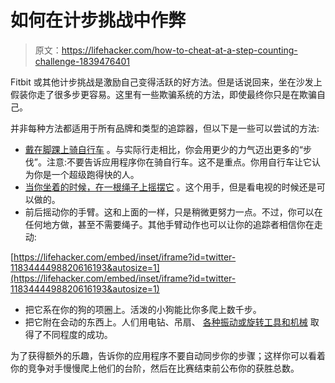 # 如何在计步挑战中作弊

> 原文：<https://lifehacker.com/how-to-cheat-at-a-step-counting-challenge-1839476401>

Fitbit 或其他计步挑战是激励自己变得活跃的好方法。但是话说回来，坐在沙发上假装你走了很多步更容易。这里有一些欺骗系统的方法，即使最终你只是在欺骗自己。



并非每种方法都适用于所有品牌和类型的追踪器，但以下是一些可以尝试的方法:

*   [戴在脚踝上骑自行车](https://community.fitbit.com/t5/Fitbit-Challenges-Adventures/Challenge-step-cheaters/td-p/1809605) 。与实际行走相比，你会用更少的力气迈出更多的“步伐”。注意:不要告诉应用程序你在骑自行车。这不是重点。你用自行车让它认为你是一个超级跑得快的人。
*   [当你坐着的时候，在一根绳子上摇摆它](https://www.groupon.com/articles/how-to-cheat-on-fitbit) 。这个用手，但是看电视的时候还是可以做的。
*   前后摇动你的手臂。这和上面的一样，只是稍微更努力一点。不过，你可以在任何地方做，甚至不需要绳子。其他手臂动作也可以让你的追踪者相信你在走动:

 [https://lifehacker.com/embed/inset/iframe?id=twitter-1183444498820616193&autosize=1](https://lifehacker.com/embed/inset/iframe?id=twitter-1183444498820616193&autosize=1) 

*   把它系在你的狗的项圈上。活泼的小狗能比你多爬上数千步。
*   把它附在会动的东西上。人们用电钻、吊扇、 [各种振动或旋转工具和机械](https://www.wsj.com/articles/want-to-cheat-your-fitbit-try-using-a-puppy-or-a-power-drill-1465487106?mod=e2tw) 取得了不同程度的成功。

为了获得额外的乐趣，告诉你的应用程序不要自动同步你的步骤；这样你可以看着你的竞争对手慢慢爬上他们的台阶，然后在比赛结束前公布你的获胜总数。